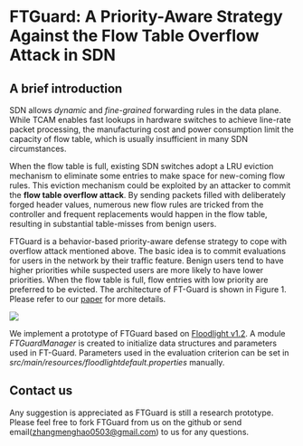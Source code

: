 FTGuard: A Priority-Aware Strategy Against the Flow Table Overflow Attack in SDN
====================================

A brief introduction
-------------------

SDN allows *dynamic* and *fine-grained* forwarding rules in the data plane. While TCAM enables fast lookups in hardware switches to achieve line-rate packet processing, the manufacturing cost and power consumption limit the capacity of flow table, which is usually insufficient in many SDN circumstances.

When the flow table is full, existing SDN switches adopt a LRU eviction mechanism to eliminate some entries to make space for new-coming flow rules. This eviction mechanism could be exploited by an attacker to commit the **flow table overflow attack**. By sending packets filled with deliberately forged header values, numerous new flow rules are tricked from the controller and frequent replacements would happen in the flow table, resulting in substantial table-misses from benign users.

FTGuard is a behavior-based priority-aware defense strategy to cope with overflow attack mentioned above. The basic idea is to commit evaluations for users in the network by their traffic feature. Benign users tend to have higher priorities while suspected users are more likely to have lower priorities. When the flow table is full, flow entries with low priority are preferred to be evicted. The architecture of FT-Guard is shown in Figure 1. Please refer to our [paper](https://zhangmenghao.github.io/papers/sigcomm2017-poster-ftguard.pdf) for more details.

![](http://i.imgur.com/oEUNAtB.png)

We implement a prototype of FTGuard based on [Floodlight v1.2](https://github.com/ZhangMenghao/FG/commit/b5be294d8484d7eab0ed840dd15c6259a3b0eaaa). A module *FTGuardManager* is created to initialize data structures and parameters used in FT-Guard. Parameters used in the evaluation criterion can be set in *src/main/resources/floodlightdefault.properties* manually.


Contact us
---------------------
Any suggestion is appreciated as FTGuard is still a research prototype. Please feel free to fork FTGuard from us on the github or send email(zhangmenghao0503@gmail.com) to us for any questions.
